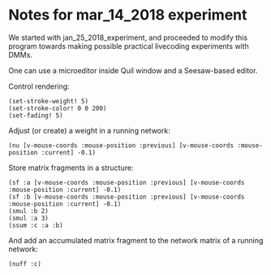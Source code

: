 Notes for mar_14_2018 experiment
================================

We started with jan_25_2018_experiment, and proceeded to modify this
program towards making possible practical livecoding experiments with DMMs.

One can use a microeditor inside Quil window and a Seesaw-based editor.

Control rendering:

`(set-stroke-weight! 5)`   
`(set-stroke-color! 0 0 200)`  
`(set-fading! 5)`  

Adjust (or create) a weight in a running network:

`(nu [v-mouse-coords :mouse-position :previous] [v-mouse-coords :mouse-position :current] -0.1)`  

Store matrix fragments in a structure:

`(sf :a [v-mouse-coords :mouse-position :previous] [v-mouse-coords :mouse-position :current] -0.1)`  
`(sf :b [v-mouse-coords :mouse-position :previous] [v-mouse-coords :mouse-position :current] -0.1)`  
`(smul :b 2)`  
`(smul :a 3)`  
`(ssum :c :a :b)`  

And add an accumulated matrix fragment to the network matrix of a running network:

`(nuff :c)`  
